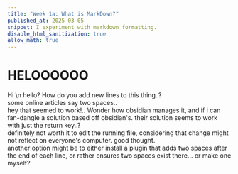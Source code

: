 ```yaml
---
title: "Week 1a: What is MarkDown?"
published_at: 2025-03-05
snippet: I experiment with markdown formatting.
disable_html_sanitization: true
allow_math: true
---
```

# HELOOOOOO
Hi \n
hello?
How do you add new lines to this thing..?  
some online articles say two spaces..  
hey that seemed to work!.. Wonder how obsidian manages it, and if i can fan-dangle a solution based off obsidian's. their solution seems
to
work
with just
the
return
key..?  
definitely not worth it to edit the running file, considering that change might not reflect on everyone's computer. good thought.  
another option might be to either install a plugin that adds two spaces after the end of each line, or rather ensures two spaces exist there... or make one myself?


